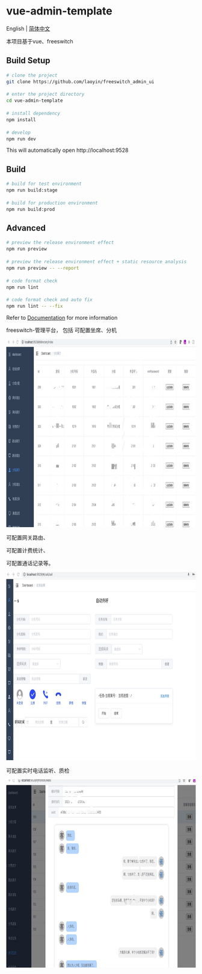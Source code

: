 # vue-admin-template

English | [简体中文](./README-zh.md)

本项目基于vue、freeswitch

## Build Setup

```bash
# clone the project
git clone https://github.com/laoyin/freeswitch_admin_ui

# enter the project directory
cd vue-admin-template

# install dependency
npm install

# develop
npm run dev
```

This will automatically open http://localhost:9528

## Build

```bash
# build for test environment
npm run build:stage

# build for production environment
npm run build:prod
```

## Advanced

```bash
# preview the release environment effect
npm run preview

# preview the release environment effect + static resource analysis
npm run preview -- --report

# code format check
npm run lint

# code format check and auto fix
npm run lint -- --fix
```

Refer to [Documentation](https://www.zhihu.com/people/yin-xing-pan) for more information


freeswitch-管理平台，
包括 
可配置坐席、分机
<p align="center">
<img src="https://github.com/laoyin/freeswitch_admin_ui/blob/master/src/assets/user_fenji.jpg"  height="500" width="720">
</p>
可配置网关路由、

可配置计费统计、

可配置通话记录等。
<p align="center">
<img src="https://github.com/laoyin/freeswitch_admin_ui/blob/master/src/assets/user_call.jpg"  height="500" width="720">
</p>
可配置实时电话监听、质检

<p align="center">
<img src="https://github.com/laoyin/freeswitch_admin_ui/blob/master/src/assets/user_jianting.jpg"  height="500" width="720">
</p>
